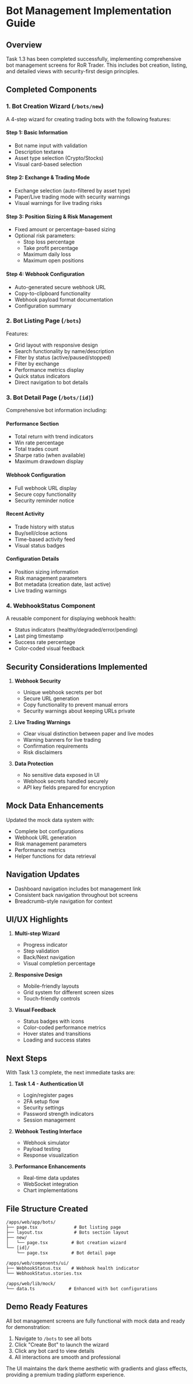 # Bot Management Implementation Guide

## Overview

Task 1.3 has been completed successfully, implementing comprehensive bot management screens for RoR Trader. This includes bot creation, listing, and detailed views with security-first design principles.

## Completed Components

### 1. Bot Creation Wizard (`/bots/new`)

A 4-step wizard for creating trading bots with the following features:

#### Step 1: Basic Information
- Bot name input with validation
- Description textarea
- Asset type selection (Crypto/Stocks)
- Visual card-based selection

#### Step 2: Exchange & Trading Mode
- Exchange selection (auto-filtered by asset type)
- Paper/Live trading mode with security warnings
- Visual warnings for live trading risks

#### Step 3: Position Sizing & Risk Management
- Fixed amount or percentage-based sizing
- Optional risk parameters:
  - Stop loss percentage
  - Take profit percentage
  - Maximum daily loss
  - Maximum open positions

#### Step 4: Webhook Configuration
- Auto-generated secure webhook URL
- Copy-to-clipboard functionality
- Webhook payload format documentation
- Configuration summary

### 2. Bot Listing Page (`/bots`)

Features:
- Grid layout with responsive design
- Search functionality by name/description
- Filter by status (active/paused/stopped)
- Filter by exchange
- Performance metrics display
- Quick status indicators
- Direct navigation to bot details

### 3. Bot Detail Page (`/bots/[id]`)

Comprehensive bot information including:

#### Performance Section
- Total return with trend indicators
- Win rate percentage
- Total trades count
- Sharpe ratio (when available)
- Maximum drawdown display

#### Webhook Configuration
- Full webhook URL display
- Secure copy functionality
- Security reminder notice

#### Recent Activity
- Trade history with status
- Buy/sell/close actions
- Time-based activity feed
- Visual status badges

#### Configuration Details
- Position sizing information
- Risk management parameters
- Bot metadata (creation date, last active)
- Live trading warnings

### 4. WebhookStatus Component

A reusable component for displaying webhook health:
- Status indicators (healthy/degraded/error/pending)
- Last ping timestamp
- Success rate percentage
- Color-coded visual feedback

## Security Considerations Implemented

1. **Webhook Security**
   - Unique webhook secrets per bot
   - Secure URL generation
   - Copy functionality to prevent manual errors
   - Security warnings about keeping URLs private

2. **Live Trading Warnings**
   - Clear visual distinction between paper and live modes
   - Warning banners for live trading
   - Confirmation requirements
   - Risk disclaimers

3. **Data Protection**
   - No sensitive data exposed in UI
   - Webhook secrets handled securely
   - API key fields prepared for encryption

## Mock Data Enhancements

Updated the mock data system with:
- Complete bot configurations
- Webhook URL generation
- Risk management parameters
- Performance metrics
- Helper functions for data retrieval

## Navigation Updates

- Dashboard navigation includes bot management link
- Consistent back navigation throughout bot screens
- Breadcrumb-style navigation for context

## UI/UX Highlights

1. **Multi-step Wizard**
   - Progress indicator
   - Step validation
   - Back/Next navigation
   - Visual completion percentage

2. **Responsive Design**
   - Mobile-friendly layouts
   - Grid system for different screen sizes
   - Touch-friendly controls

3. **Visual Feedback**
   - Status badges with icons
   - Color-coded performance metrics
   - Hover states and transitions
   - Loading and success states

## Next Steps

With Task 1.3 complete, the next immediate tasks are:

1. **Task 1.4 - Authentication UI**
   - Login/register pages
   - 2FA setup flow
   - Security settings
   - Password strength indicators
   - Session management

2. **Webhook Testing Interface**
   - Webhook simulator
   - Payload testing
   - Response visualization

3. **Performance Enhancements**
   - Real-time data updates
   - WebSocket integration
   - Chart implementations

## File Structure Created

```
/apps/web/app/bots/
├── page.tsx              # Bot listing page
├── layout.tsx            # Bots section layout
├── new/
│   └── page.tsx         # Bot creation wizard
└── [id]/
    └── page.tsx         # Bot detail page

/apps/web/components/ui/
├── WebhookStatus.tsx    # Webhook health indicator
└── WebhookStatus.stories.tsx

/apps/web/lib/mock/
└── data.ts             # Enhanced with bot configurations
```

## Demo Ready Features

All bot management screens are fully functional with mock data and ready for demonstration:

1. Navigate to `/bots` to see all bots
2. Click "Create Bot" to launch the wizard
3. Click any bot card to view details
4. All interactions are smooth and professional

The UI maintains the dark theme aesthetic with gradients and glass effects, providing a premium trading platform experience.

